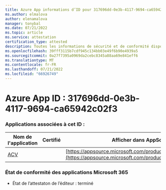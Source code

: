 ```yaml
---
title: Azure App informations d’ID pour 317696dd-0e3b-4117-9694-ca65942c02f3
ms.author: elmalova
author: elenamalova
manager: tonybal
ms.date: 07/21/2022
ms.topic: article
ms.service: attestation
certification_type: attested
description: Toutes les informations de sécurité et de conformité disponibles pour 317696dd-0e3b-4117-9694-ca65942c02f3.
ms.openlocfilehash: 39fff3115b7cdf945c134bb03e49f6b90e4939a5
ms.sourcegitcommit: 0a27f7395a0969da2cebc8345a88aa69e841eff6
ms.translationtype: MT
ms.contentlocale: fr-FR
ms.lasthandoff: 07/21/2022
ms.locfileid: "66926749"
---
```

# <a name="azure-app-id-317696dd-0e3b-4117-9694-ca65942c02f3"></a>Azure App ID : 317696dd-0e3b-4117-9694-ca65942c02f3


### <a name="apps-associated-with-this-id"></a>Applications associées à cet ID :
| **Nom de l'application** | **Certifié** | **Afficher dans AppSource** |
|--------------|---------------|-----------------------|
| [ACV](../forward/WA200004237.md) |  | [https://appsource.microsoft.com/product/office/WA200004237](https://appsource.microsoft.com/product/office/WA200004237) |

### <a name="microsoft-365-app-compliance-status"></a>État de conformité des applications Microsoft 365
- État de l’attestaton de l’éditeur : terminé
